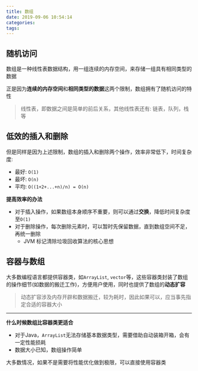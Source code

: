 ```yaml
---
title: 数组
date: 2019-09-06 10:54:14
categories: 
tags:
---
```

## 随机访问
数组是一种线性表数据结构，用一组连续的内存空间，来存储一组具有相同类型的数据

正是因为**连续的内存空间**和**相同类型的数据**这两个限制，数组拥有了随机访问的特性

> 线性表，即数据之间是简单的前后关系，其他线性表还有: 链表，队列，栈等

## 低效的插入和删除
但是同样是因为上述限制，数组的插入和删除两个操作，效率非常低下，时间复杂度:
- 最好: `O(1)`  
- 最坏: `O(n)`  
- 平均: `O((1+2+...+n)/n) = O(n)`

**提高效率的办法**
- 对于插入操作，如果数组本身顺序不重要，则可以通过**交换**，降低时间复杂度至`O(1)` 
- 对于删除操作，每次删除元素时，可以暂时先保留数据，直到数组空间不足，再统一删除
    + JVM 标记清除垃圾回收算法的核心思想

## 容器与数组  
大多数编程语言都提供容器类，如`ArrayList`, `vector`等，这些容器类封装了数组的操作细节(如数据的搬迁工作)，方便用户使用，同时也提供了数组的**动态扩容**  

> 动态扩容涉及内存开辟和数据搬迁，较为耗时，因此如果可以，应当事先指定合适的容器大小

---

__什么时候数组比容器类更适合__
- 对于Java，`ArrayList`无法存储基本数据类型，需要借助自动装箱开箱，会有一定性能损耗
- 数据大小已知，数组操作简单

大多数情况，如果不是需要将性能优化做到极限，可以直接使用容器类
